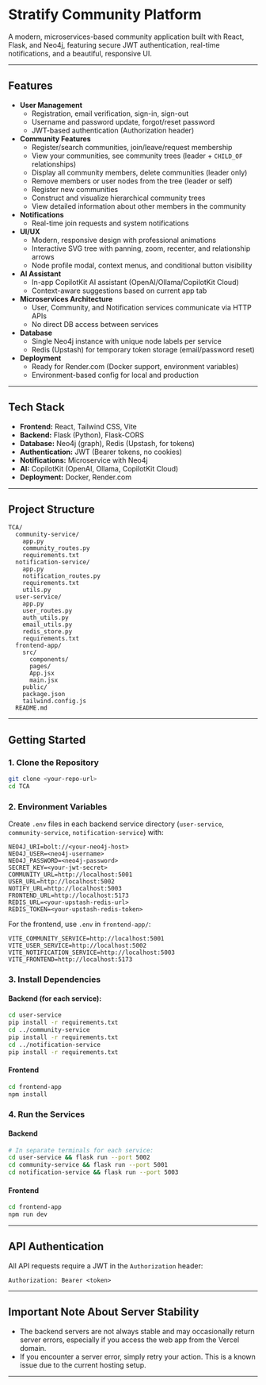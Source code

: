 # Stratify Community Platform

A modern, microservices-based community application built with React, Flask, and Neo4j, featuring secure JWT authentication, real-time notifications, and a beautiful, responsive UI.

---

## Features

- **User Management**
  - Registration, email verification, sign-in, sign-out
  - Username and password update, forgot/reset password
  - JWT-based authentication (Authorization header)
- **Community Features**
  - Register/search communities, join/leave/request membership
  - View your communities, see community trees (leader + `CHILD_OF` relationships)
  - Display all community members, delete communities (leader only)
  - Remove members or user nodes from the tree (leader or self)
  - Register new communities
  - Construct and visualize hierarchical community trees
  - View detailed information about other members in the community
- **Notifications**
  - Real-time join requests and system notifications
- **UI/UX**
  - Modern, responsive design with professional animations
  - Interactive SVG tree with panning, zoom, recenter, and relationship arrows
  - Node profile modal, context menus, and conditional button visibility
- **AI Assistant**
  - In-app CopilotKit AI assistant (OpenAI/Ollama/CopilotKit Cloud)
  - Context-aware suggestions based on current app tab
- **Microservices Architecture**
  - User, Community, and Notification services communicate via HTTP APIs
  - No direct DB access between services
- **Database**
  - Single Neo4j instance with unique node labels per service
  - Redis (Upstash) for temporary token storage (email/password reset)
- **Deployment**
  - Ready for Render.com (Docker support, environment variables)
  - Environment-based config for local and production

---

## Tech Stack

- **Frontend:** React, Tailwind CSS, Vite
- **Backend:** Flask (Python), Flask-CORS
- **Database:** Neo4j (graph), Redis (Upstash, for tokens)
- **Authentication:** JWT (Bearer tokens, no cookies)
- **Notifications:** Microservice with Neo4j
- **AI:** CopilotKit (OpenAI, Ollama, CopilotKit Cloud)
- **Deployment:** Docker, Render.com

---

## Project Structure

```
TCA/
  community-service/
    app.py
    community_routes.py
    requirements.txt
  notification-service/
    app.py
    notification_routes.py
    requirements.txt
    utils.py
  user-service/
    app.py
    user_routes.py
    auth_utils.py
    email_utils.py
    redis_store.py
    requirements.txt
  frontend-app/
    src/
      components/
      pages/
      App.jsx
      main.jsx
    public/
    package.json
    tailwind.config.js
  README.md
```

---

## Getting Started

### 1. Clone the Repository

```bash
git clone <your-repo-url>
cd TCA
```

### 2. Environment Variables

Create `.env` files in each backend service directory (`user-service`, `community-service`, `notification-service`) with:

```
NEO4J_URI=bolt://<your-neo4j-host>
NEO4J_USER=<neo4j-username>
NEO4J_PASSWORD=<neo4j-password>
SECRET_KEY=<your-jwt-secret>
COMMUNITY_URL=http://localhost:5001
USER_URL=http://localhost:5002
NOTIFY_URL=http://localhost:5003
FRONTEND_URL=http://localhost:5173
REDIS_URL=<your-upstash-redis-url>
REDIS_TOKEN=<your-upstash-redis-token>
```

For the frontend, use `.env` in `frontend-app/`:

```
VITE_COMMUNITY_SERVICE=http://localhost:5001
VITE_USER_SERVICE=http://localhost:5002
VITE_NOTIFICATION_SERVICE=http://localhost:5003
VITE_FRONTEND=http://localhost:5173
```

### 3. Install Dependencies

#### Backend (for each service):

```bash
cd user-service
pip install -r requirements.txt
cd ../community-service
pip install -r requirements.txt
cd ../notification-service
pip install -r requirements.txt
```

#### Frontend

```bash
cd frontend-app
npm install
```

### 4. Run the Services

#### Backend

```bash
# In separate terminals for each service:
cd user-service && flask run --port 5002
cd community-service && flask run --port 5001
cd notification-service && flask run --port 5003
```

#### Frontend

```bash
cd frontend-app
npm run dev
```

---

## API Authentication

All API requests require a JWT in the `Authorization` header:

```http
Authorization: Bearer <token>
```

---

## Important Note About Server Stability

- The backend servers are not always stable and may occasionally return server errors, especially if you access the web app from the Vercel domain.
- If you encounter a server error, simply retry your action. This is a known issue due to the current hosting setup.

---